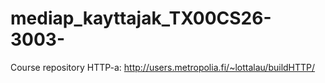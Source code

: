 # mediap_kayttajak_TX00CS26-3003-
Course repository
HTTP-a:
http://users.metropolia.fi/~lottalau/buildHTTP/
